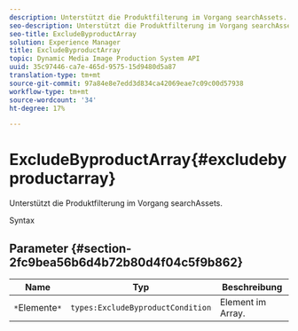 ```yaml
---
description: Unterstützt die Produktfilterung im Vorgang searchAssets.
seo-description: Unterstützt die Produktfilterung im Vorgang searchAssets.
seo-title: ExcludeByproductArray
solution: Experience Manager
title: ExcludeByproductArray
topic: Dynamic Media Image Production System API
uuid: 35c97446-ca7e-465d-9575-15d9480d5a87
translation-type: tm+mt
source-git-commit: 97a84e8e7edd3d834ca42069eae7c09c00d57938
workflow-type: tm+mt
source-wordcount: '34'
ht-degree: 17%

---
```



# ExcludeByproductArray{#excludebyproductarray}

Unterstützt die Produktfilterung im Vorgang searchAssets.

Syntax

## Parameter {#section-2fc9bea56b6d4b72b80d4f04c5f9b862}

| Name | Typ | Beschreibung |
|---|---|---|
| `*`Elemente`*` | `types:ExcludeByproductCondition` | Element im Array. |

